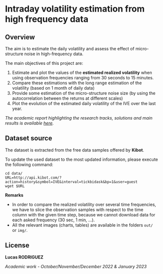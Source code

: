 # Intraday volatility estimation from high frequency data

## Overview

The aim is to estimate the daily volatility and assess the effect of micro-structure noise in high-frequency data.

The main objectives of this project are:

1. Estimate and plot the values of the **estimated realized volatility** when using observation frequencies ranging from 30 seconds to 15 minutes.
2. Compare these estimations with the long range estimation of the volatility (based on 1 month of daily data)
3. Provide some estimation of the micro-structure noise size (by using the autocorrelation between the returns at different scales)
4. Plot the evolution of the estimated daily volatility of the IVE over the last year.


*The academic report highlighting the research tracks, solutions and main results is available [here](docs/report.pdf).*

## Dataset source


The dataset is extracted from the free data samples offered by **Kibot**.

To update the used dataset to the most updated information, please execute the following command:


```shell
cd data/
URL=http://api.kibot.com/?action=history&symbol=IVE&interval=tickbidask&bp=1&user=guest
wget $URL
```


**Remarks**
- In order to compare the realized volatility over several time frequencies, we have to slice the observation samples with respect to the time column with the given time step, because we cannot download data for each asked frequency (30 sec, 1 min, ...).
- All the relevant images (charts, tables) are available in the folders `out/` or `img/`.


## License

**Lucas RODRIGUEZ**

*Academic work - October/November/December 2022 & January 2023*


